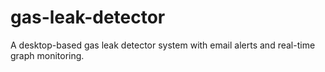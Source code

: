 # gas-leak-detector
 A desktop-based gas leak detector system with email alerts and real-time graph monitoring.
